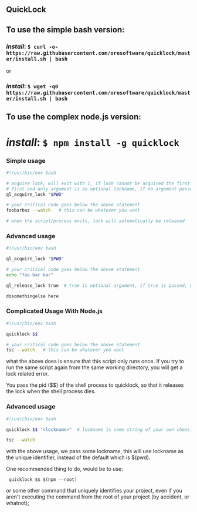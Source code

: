 

## QuickLock

## To use the simple bash version:

### <i>install</i>: `$ curl -o- https://raw.githubusercontent.com/oresoftware/quicklock/master/install.sh | bash`

or

### <i>install</i>: `$ wget -q0 https://raw.githubusercontent.com/oresoftware/quicklock/master/install.sh | bash`

## To use the complex node.js version:

# <i>install</i>: `$ npm install -g quicklock`


### Simple usage

```bash
#!/usr/bin/env bash

# acquire lock, will exit with 1, if lock cannot be acquired the first time
# first and only argument is an optional lockname, if no argument passed, $PWD will be used
ql_acquire_lock "$PWD"  

# your critical code goes below the above statement
foobarbaz --watch   # this can be whatever you want

# when the script/process exits, lock will automatically be released

```

### Advanced usage

```bash
#!/usr/bin/env bash

ql_acquire_lock "$PWD" 

# your critical code goes below the above statement
echo "foo bar bar"

ql_release_lock true  # true is optional argument, if true is passed, will exit on failure to release lock

dosomethingelse here


```

### Complicated Usage With Node.js

```bash
#!/usr/bin/env bash

quicklock $$

# your critical code goes below the above statement
tsc --watch   # this can be whatever you want

```

what the above does is ensure that this script only runs once. If you try to run 
the same script again from the same working directory, you will get a lock related error.

You pass the pid ($$) of the shell process to quicklock, so that it releases the lock
when the shell process dies.


### Advanced usage

```bash
#!/usr/bin/env bash

quicklock $$ "<lockname>"  # lockname is some string of your own choosing

tsc --watch

```

with the above usage, we pass some lockname, this will use lockname as the unique identifier,
instead of the default which is $(pwd).

One recommended thing to do, would be to use:

``` quicklock $$ $(npm --root)```


or some other command that uniquely identifies your project, 
even if you aren't executing the command from
the root of your project (by accident, or whatnot);


